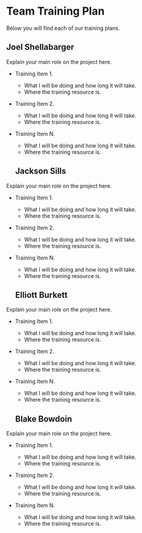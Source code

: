 # Team Training Plan
Below you will find each of our training plans.

## Joel Shellabarger
Explain your main role on the project here.

- Training Item 1.
  - What I will be doing and how long it will take.
  - Where the training resource is.

- Training Item 2.
  - What I will be doing and how long it will take.
  - Where the training resource is.

- Training Item N.
  - What I will be doing and how long it will take.
  - Where the training resource is.

  ## Jackson Sills
Explain your main role on the project here.

- Training Item 1.
  - What I will be doing and how long it will take.
  - Where the training resource is.

- Training Item 2.
  - What I will be doing and how long it will take.
  - Where the training resource is.

- Training Item N.
  - What I will be doing and how long it will take.
  - Where the training resource is.
  
  ## Elliott Burkett
Explain your main role on the project here.

- Training Item 1.
  - What I will be doing and how long it will take.
  - Where the training resource is.

- Training Item 2.
  - What I will be doing and how long it will take.
  - Where the training resource is.

- Training Item N.
  - What I will be doing and how long it will take.
  - Where the training resource is.
  
  ## Blake Bowdoin
Explain your main role on the project here.

- Training Item 1.
  - What I will be doing and how long it will take.
  - Where the training resource is.

- Training Item 2.
  - What I will be doing and how long it will take.
  - Where the training resource is.

- Training Item N.
  - What I will be doing and how long it will take.
  - Where the training resource is.